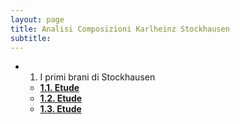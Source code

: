 ```yaml
---
layout: page
title: Analisi Composizioni Karlheinz Stockhausen
subtitle:
---
```


- 1. I primi brani di Stockhausen
  - [**1.1. Etude**](https://velitch.github.io/velitch/2021-11-02-01_01_etude/)
  - [**1.2. Etude**](https://velitch.github.io/velitch/2021-11-02-01_01_etude/)
  - [**1.3. Etude**](https://velitch.github.io/velitch/2021-11-02-01_01_etude/)
